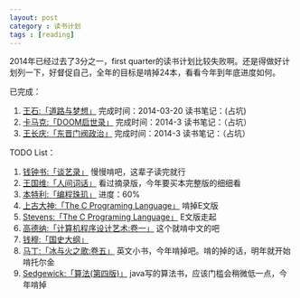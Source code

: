 ```yaml
---
layout: post
category : 读书计划
tags : [reading]
---
```

2014年已经过去了3分之一，first quarter的读书计划比较失败啊。还是得做好计划列一下，好督促自己，全年的目标是啃掉24本，看看今年到年底进度如何。    


已完成：    
1. [王石:「道路与梦想」](http://book.douban.com/subject/1464442/) 完成时间：2014-03-20   读书笔记：(占坑)    
2. [卡马克:「DOOM启世录」](http://book.douban.com/subject/1152971/) 完成时间：2014-3	读书笔记：（占坑）    
3. [王长庆:「东晋门阀政治」](http://book.douban.com/subject/1030503/) 完成时间：2014-3 读书笔记：（占坑）    


TODO List：    
1. [钱钟书:「谈艺录」](http://book.douban.com/subject/1039540/) 慢慢啃吧，这辈子读完就行
2. [王国维:「人间词话」](http://book.douban.com/subject/3124589/)  看过摘录版，今年要买本完整版的细细看
3. [本特利:「编程珠玑」](http://book.douban.com/subject/1230206/) 进度：60%
4. [上古大神:「The C Programing Language」](http://book.douban.com/subject/1236999/) 啃掉E文版
5. [Stevens:「The C Programing Language」](http://book.douban.com/subject/4859464/) E文版走起
6. [高德纳:「计算机程序设计艺术:卷一」](http://book.douban.com/subject/1852976/) 这个就啃中文的吧
7. [钱穆:「国史大纲」](http://book.douban.com/subject/1046492/)
8. [马丁:「冰与火之歌:卷五」](http://book.douban.com/subject/20381804/) 英文小书，今年啃掉吧。啃的掉的话，明年就开始啃托尔金    
9. [Sedgewick:「算法(第四版)」](http://book.douban.com/subject/19952400/) java写的算法书，应该门槛会稍微低一点，今年啃掉    
